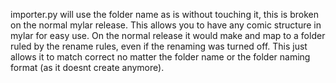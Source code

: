 importer.py will use the folder name as is without touching it, this is broken on the normal mylar release.
This allows you to have any comic structure in mylar for easy use.
On the normal release it would make and map to a folder ruled by the rename rules, even if the renaming was turned off.
This just allows it to match correct no matter the folder name or the folder naming format (as it doesnt create anymore).